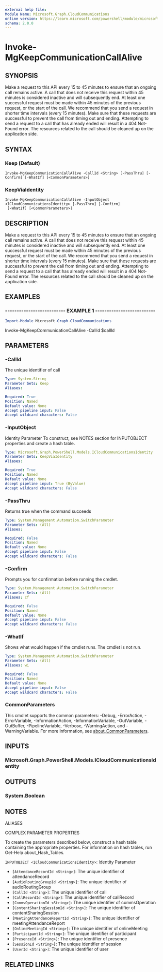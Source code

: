 ```yaml
---
external help file:
Module Name: Microsoft.Graph.CloudCommunications
online version: https://learn.microsoft.com/powershell/module/microsoft.graph.cloudcommunications/invoke-mgkeepcommunicationcallalive
schema: 2.0.0
---
```


# Invoke-MgKeepCommunicationCallAlive

## SYNOPSIS
Make a request to this API every 15 to 45 minutes to ensure that an ongoing call remains active.
A call that does not receive this request within 45 minutes is considered inactive and will subsequently end.
At least one successful request must be made within 45 minutes of the previous request, or the start of the call.
We recommend that you send a request in shorter time intervals (every 15 minutes).
Make sure that these requests are successful to prevent the call from timing out and ending.
Attempting to send a request to a call that has already ended will result in a 404 Not-Found error.
The resources related to the call should be cleaned up on the application side.

## SYNTAX

### Keep (Default)
```
Invoke-MgKeepCommunicationCallAlive -CallId <String> [-PassThru] [-Confirm] [-WhatIf] [<CommonParameters>]
```

### KeepViaIdentity
```
Invoke-MgKeepCommunicationCallAlive -InputObject <ICloudCommunicationsIdentity> [-PassThru] [-Confirm]
 [-WhatIf] [<CommonParameters>]
```

## DESCRIPTION
Make a request to this API every 15 to 45 minutes to ensure that an ongoing call remains active.
A call that does not receive this request within 45 minutes is considered inactive and will subsequently end.
At least one successful request must be made within 45 minutes of the previous request, or the start of the call.
We recommend that you send a request in shorter time intervals (every 15 minutes).
Make sure that these requests are successful to prevent the call from timing out and ending.
Attempting to send a request to a call that has already ended will result in a 404 Not-Found error.
The resources related to the call should be cleaned up on the application side.

## EXAMPLES

### -------------------------- EXAMPLE 1 --------------------------
```powershell
Import-Module Microsoft.Graph.CloudCommunications
```

Invoke-MgKeepCommunicationCallAlive -CallId $callId

## PARAMETERS

### -CallId
The unique identifier of call

```yaml
Type: System.String
Parameter Sets: Keep
Aliases:

Required: True
Position: Named
Default value: None
Accept pipeline input: False
Accept wildcard characters: False
```

### -InputObject
Identity Parameter
To construct, see NOTES section for INPUTOBJECT properties and create a hash table.

```yaml
Type: Microsoft.Graph.PowerShell.Models.ICloudCommunicationsIdentity
Parameter Sets: KeepViaIdentity
Aliases:

Required: True
Position: Named
Default value: None
Accept pipeline input: True (ByValue)
Accept wildcard characters: False
```

### -PassThru
Returns true when the command succeeds

```yaml
Type: System.Management.Automation.SwitchParameter
Parameter Sets: (All)
Aliases:

Required: False
Position: Named
Default value: None
Accept pipeline input: False
Accept wildcard characters: False
```

### -Confirm
Prompts you for confirmation before running the cmdlet.

```yaml
Type: System.Management.Automation.SwitchParameter
Parameter Sets: (All)
Aliases: cf

Required: False
Position: Named
Default value: None
Accept pipeline input: False
Accept wildcard characters: False
```

### -WhatIf
Shows what would happen if the cmdlet runs.
The cmdlet is not run.

```yaml
Type: System.Management.Automation.SwitchParameter
Parameter Sets: (All)
Aliases: wi

Required: False
Position: Named
Default value: None
Accept pipeline input: False
Accept wildcard characters: False
```

### CommonParameters
This cmdlet supports the common parameters: -Debug, -ErrorAction, -ErrorVariable, -InformationAction, -InformationVariable, -OutVariable, -OutBuffer, -PipelineVariable, -Verbose, -WarningAction, and -WarningVariable. For more information, see [about_CommonParameters](http://go.microsoft.com/fwlink/?LinkID=113216).

## INPUTS

### Microsoft.Graph.PowerShell.Models.ICloudCommunicationsIdentity

## OUTPUTS

### System.Boolean

## NOTES

ALIASES

COMPLEX PARAMETER PROPERTIES

To create the parameters described below, construct a hash table containing the appropriate properties. For information on hash tables, run Get-Help about_Hash_Tables.


`INPUTOBJECT <ICloudCommunicationsIdentity>`: Identity Parameter
  - `[AttendanceRecordId <String>]`: The unique identifier of attendanceRecord
  - `[AudioRoutingGroupId <String>]`: The unique identifier of audioRoutingGroup
  - `[CallId <String>]`: The unique identifier of call
  - `[CallRecordId <String>]`: The unique identifier of callRecord
  - `[CommsOperationId <String>]`: The unique identifier of commsOperation
  - `[ContentSharingSessionId <String>]`: The unique identifier of contentSharingSession
  - `[MeetingAttendanceReportId <String>]`: The unique identifier of meetingAttendanceReport
  - `[OnlineMeetingId <String>]`: The unique identifier of onlineMeeting
  - `[ParticipantId <String>]`: The unique identifier of participant
  - `[PresenceId <String>]`: The unique identifier of presence
  - `[SessionId <String>]`: The unique identifier of session
  - `[UserId <String>]`: The unique identifier of user

## RELATED LINKS

